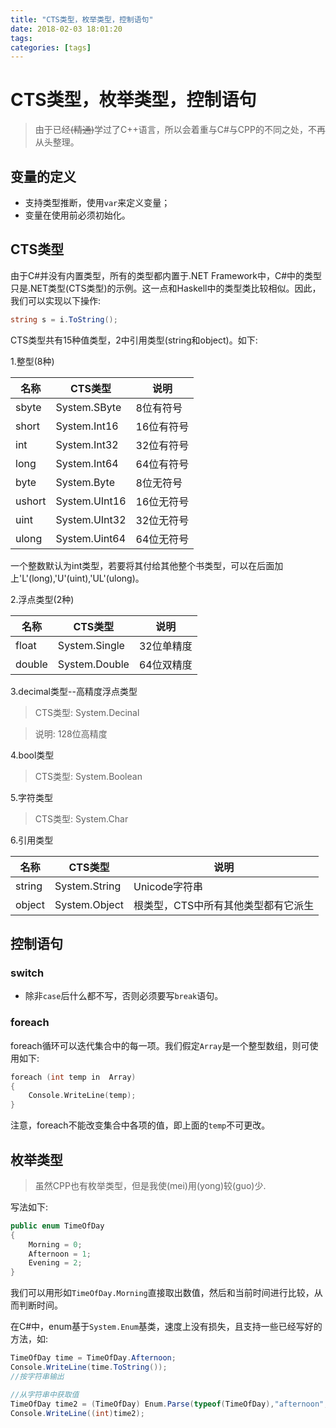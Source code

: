 ```yaml
---
title: "CTS类型，枚举类型，控制语句"
date: 2018-02-03 18:01:20
tags: 
categories: [tags]
---
```


# CTS类型，枚举类型，控制语句

> 由于已经~~(精通)~~学过了C++语言，所以会着重与C#与CPP的不同之处，不再从头整理。

<!--more-->

## 变量的定义
* 支持类型推断，使用`var`来定义变量；
* 变量在使用前必须初始化。

## CTS类型
由于C#并没有内置类型，所有的类型都内置于.NET Framework中，C#中的类型只是.NET类型(CTS类型)的示例。这一点和Haskell中的类型类比较相似。因此，我们可以实现以下操作:
```C#
string s = i.ToString();
```
CTS类型共有15种值类型，2中引用类型(string和object)。如下:

1.整型(8种)
 
|  名称 |    CTS类型    |   说明   |
|-------|--------------|----------|
| sbyte | System.SByte | 8位有符号 |
| short | System.Int16 | 16位有符号|
| int   | System.Int32 | 32位有符号|
| long  | System.Int64 | 64位有符号|
| byte  | System.Byte  | 8位无符号 |
| ushort| System.UInt16| 16位无符号|
| uint  | System.UInt32| 32位无符号|
| ulong | System.Uint64| 64位无符号|

一个整数默认为int类型，若要将其付给其他整个书类型，可以在后面加上'L'(long),'U'(uint),'UL'(ulong)。

2.浮点类型(2种)

|  名称  |    CTS类型     |   说明   |
|--------|---------------|----------|
| float  | System.Single | 32位单精度 |
| double | System.Double | 64位双精度|
3.decimal类型--高精度浮点类型

> CTS类型: System.Decinal

> 说明: 128位高精度

4.bool类型

> CTS类型: System.Boolean

5.字符类型

> CTS类型: System.Char

6.引用类型

|  名称  |    CTS类型     |      说明     |
|--------|---------------|---------------|
| string | System.String | Unicode字符串 |
| object | System.Object | 根类型，CTS中所有其他类型都有它派生|

## 控制语句

### switch
* 除非`case`后什么都不写，否则必须要写`break`语句。

### foreach
foreach循环可以迭代集合中的每一项。我们假定`Array`是一个整型数组，则可使用如下:
```C++
foreach (int temp in  Array)
{
	Console.WriteLine(temp);
}
```
注意，foreach不能改变集合中各项的值，即上面的`temp`不可更改。

## 枚举类型
> 虽然CPP也有枚举类型，但是我使(mei)用(yong)较(guo)少.

写法如下:
```C#
public enum TimeOfDay
{
	Morning = 0;
    Afternoon = 1;
    Evening = 2;
}
```
我们可以用形如`TimeOfDay.Morning`直接取出数值，然后和当前时间进行比较，从而判断时间。

在C#中，enum基于`System.Enum`基类，速度上没有损失，且支持一些已经写好的方法，如:
```C#
TimeOfDay time = TimeOfDay.Afternoon;
Console.WriteLine(time.ToString());
//按字符串输出

//从字符串中获取值
TimeOfDay time2 = (TimeOfDay) Enum.Parse(typeof(TimeOfDay),"afternoon",true);
Console.WriteLine((int)time2);
```